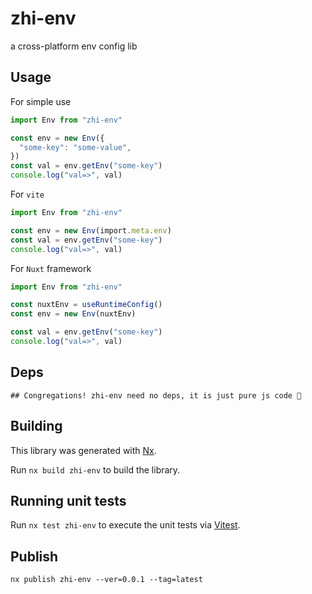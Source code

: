 # zhi-env

a cross-platform env config lib

## Usage

For simple use

```ts
import Env from "zhi-env"

const env = new Env({
  "some-key": "some-value",
})
const val = env.getEnv("some-key")
console.log("val=>", val)
```

For `vite`

```ts
import Env from "zhi-env"

const env = new Env(import.meta.env)
const val = env.getEnv("some-key")
console.log("val=>", val)
```

For `Nuxt` framework

```ts
import Env from "zhi-env"

const nuxtEnv = useRuntimeConfig()
const env = new Env(nuxtEnv)

const val = env.getEnv("some-key")
console.log("val=>", val)
```

## Deps

```
## Congregations! zhi-env need no deps, it is just pure js code 🎉
```

## Building

This library was generated with [Nx](https://nx.dev).

Run `nx build zhi-env` to build the library.

## Running unit tests

Run `nx test zhi-env` to execute the unit tests via [Vitest](https://vitest.dev).

## Publish

```
nx publish zhi-env --ver=0.0.1 --tag=latest
```

